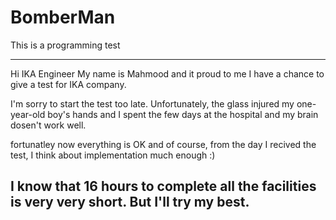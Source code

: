 # BomberMan
This is a programming test

------------------------------------------------------
Hi IKA Engineer
My name is Mahmood and it proud to me I have a chance to give a test for IKA company.

I'm sorry to start the test too late.
Unfortunately, the glass injured my one-year-old boy's hands and I spent the few days at the hospital and my brain dosen't work well.

fortunatley now everything is OK and of course, from the day I recived the test, I think about implementation much enough :)

I know that 16 hours to complete all the facilities is very very short. But I'll try my best.
------------------------------------------------------
